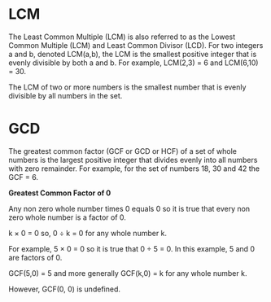 # LCM
The Least Common Multiple (LCM) is also referred to as the Lowest Common Multiple (LCM) and Least Common Divisor (LCD). For two integers a and b, denoted LCM(a,b), the LCM is the smallest positive integer that is evenly divisible by both a and b. For example, LCM(2,3) = 6 and LCM(6,10) = 30.

The LCM of two or more numbers is the smallest number that is evenly divisible by all numbers in the set.
# GCD
The greatest common factor (GCF or GCD or HCF) of a set of whole numbers is the largest positive integer that divides evenly into all numbers with zero remainder. For example, for the set of numbers 18, 30 and 42 the GCF = 6.

<b>Greatest Common Factor of 0</b>

Any non zero whole number times 0 equals 0 so it is true that every non zero whole number is a factor of 0.

k × 0 = 0 so, 0 ÷ k = 0 for any whole number k.

For example, 5 × 0 = 0 so it is true that 0 ÷ 5 = 0. In this example, 5 and 0 are factors of 0.

GCF(5,0) = 5 and more generally GCF(k,0) = k for any whole number k.

However, GCF(0, 0) is undefined.

